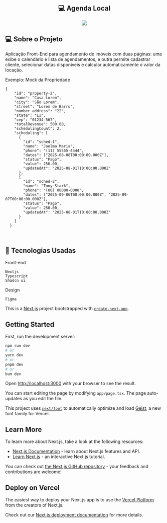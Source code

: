 <h2 align="center"> 💻 Agenda Local  </h2> 

<p align="center">
  

  <img max-width="auto" height="auto"  src="https://github.com/user-attachments/assets/2c57e9ad-fa17-428d-b0e5-98877099142d">
  
  
</p> 

## 💻  Sobre o Projeto  
Aplicação Front-End para agendamento de imóveis com duas páginas: uma exibe o calendário e lista de agendamentos, e outra permite cadastrar cliente, selecionar datas disponíveis e calcular automaticamente o valor da locação.

 Exemplo: Mock da Propriedade
```
{
    "id": "property-2",
    "name": "Casa Lorem",
    "city": "São Lorem",
    "street": "Lorem de Barro",
    "number_address": "22",
    "state": "LI",
    "cep": "01234-567",
    "totalRevenue": 500.00,
    "schedulingCount": 2,
    "scheduling": [
      {
        "id": "sched-1",
        "name": "Joelma Maria",
        "phone": "(11) 55555-4444",
        "dates": ["2025-08-08T00:00:00.000Z"],
        "status": "Pago",
        "value": 250.00,
        "updatedAt": "2025-08-01T10:00:00.000Z"
      },
      {
        "id": "sched-2",
        "name": "Tony Stark",
        "phone": "(00) 00000-0000",
        "dates": ["2025-09-06T00:00:00.000Z", "2025-09-07T00:00:00.000Z"],
        "status": "Pago",
        "value": 250.00,
        "updatedAt": "2025-08-01T10:00:00.000Z"
      }
    ]
  }
```


<br>


## :rocket: Tecnologias Usadas


Front-end 
```
Nextjs
Typescript
Shadcn ui
```
Design
```
Figma
```













This is a [Next.js](https://nextjs.org) project bootstrapped with [`create-next-app`](https://nextjs.org/docs/app/api-reference/cli/create-next-app).

## Getting Started

First, run the development server:

```bash
npm run dev
# or
yarn dev
# or
pnpm dev
# or
bun dev
```

Open [http://localhost:3000](http://localhost:3000) with your browser to see the result.

You can start editing the page by modifying `app/page.tsx`. The page auto-updates as you edit the file.

This project uses [`next/font`](https://nextjs.org/docs/app/building-your-application/optimizing/fonts) to automatically optimize and load [Geist](https://vercel.com/font), a new font family for Vercel.

## Learn More

To learn more about Next.js, take a look at the following resources:

- [Next.js Documentation](https://nextjs.org/docs) - learn about Next.js features and API.
- [Learn Next.js](https://nextjs.org/learn) - an interactive Next.js tutorial.

You can check out [the Next.js GitHub repository](https://github.com/vercel/next.js) - your feedback and contributions are welcome!

## Deploy on Vercel

The easiest way to deploy your Next.js app is to use the [Vercel Platform](https://vercel.com/new?utm_medium=default-template&filter=next.js&utm_source=create-next-app&utm_campaign=create-next-app-readme) from the creators of Next.js.

Check out our [Next.js deployment documentation](https://nextjs.org/docs/app/building-your-application/deploying) for more details.
